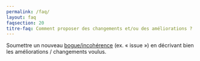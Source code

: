 ```yaml
---
permalink: /faq/
layout: faq
faqsection: 20
titre-faq: Comment proposer des changements et/ou des améliorations ?
---
```


Soumettre un nouveau [bogue/incohérence](https://github.com/) (ex. « issue ») en décrivant bien les améliorations / changements voulus.

